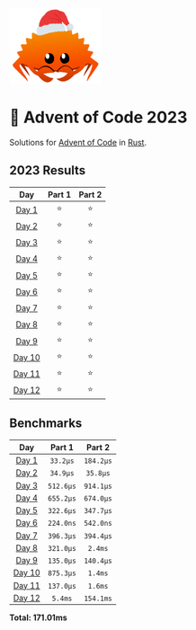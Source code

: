 <img src="./.assets/christmas_ferris.png" width="164">

# 🎄 Advent of Code 2023

Solutions for [Advent of Code](https://adventofcode.com/) in [Rust](https://www.rust-lang.org/).

<!--- advent_readme_stars table --->
## 2023 Results

| Day | Part 1 | Part 2 |
| :---: | :---: | :---: |
| [Day 1](https://adventofcode.com/2023/day/1) | ⭐ | ⭐ |
| [Day 2](https://adventofcode.com/2023/day/2) | ⭐ | ⭐ |
| [Day 3](https://adventofcode.com/2023/day/3) | ⭐ | ⭐ |
| [Day 4](https://adventofcode.com/2023/day/4) | ⭐ | ⭐ |
| [Day 5](https://adventofcode.com/2023/day/5) | ⭐ | ⭐ |
| [Day 6](https://adventofcode.com/2023/day/6) | ⭐ | ⭐ |
| [Day 7](https://adventofcode.com/2023/day/7) | ⭐ | ⭐ |
| [Day 8](https://adventofcode.com/2023/day/8) | ⭐ | ⭐ |
| [Day 9](https://adventofcode.com/2023/day/9) | ⭐ | ⭐ |
| [Day 10](https://adventofcode.com/2023/day/10) | ⭐ | ⭐ |
| [Day 11](https://adventofcode.com/2023/day/11) | ⭐ | ⭐ |
| [Day 12](https://adventofcode.com/2023/day/12) | ⭐ | ⭐ |
<!--- advent_readme_stars table --->

<!--- benchmarking table --->
## Benchmarks

| Day | Part 1 | Part 2 |
| :---: | :---: | :---:  |
| [Day 1](./src/bin/01.rs) | `33.2µs` | `184.2µs` |
| [Day 2](./src/bin/02.rs) | `34.9µs` | `35.8µs` |
| [Day 3](./src/bin/03.rs) | `512.6µs` | `914.1µs` |
| [Day 4](./src/bin/04.rs) | `655.2µs` | `674.0µs` |
| [Day 5](./src/bin/05.rs) | `322.6µs` | `347.7µs` |
| [Day 6](./src/bin/06.rs) | `224.0ns` | `542.0ns` |
| [Day 7](./src/bin/07.rs) | `396.3µs` | `394.4µs` |
| [Day 8](./src/bin/08.rs) | `321.0µs` | `2.4ms` |
| [Day 9](./src/bin/09.rs) | `135.0µs` | `140.4µs` |
| [Day 10](./src/bin/10.rs) | `875.3µs` | `1.4ms` |
| [Day 11](./src/bin/11.rs) | `137.0µs` | `1.6ms` |
| [Day 12](./src/bin/12.rs) | `5.4ms` | `154.1ms` |

**Total: 171.01ms**
<!--- benchmarking table --->

